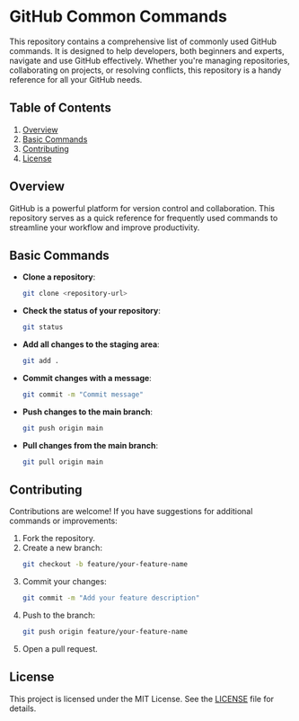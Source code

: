 # GitHub Common Commands

This repository contains a comprehensive list of commonly used GitHub commands. It is designed to help developers, both beginners and experts, navigate and use GitHub effectively. Whether you're managing repositories, collaborating on projects, or resolving conflicts, this repository is a handy reference for all your GitHub needs.

## Table of Contents

1. [Overview](#overview)
2. [Basic Commands](#basic-commands)
3. [Contributing](#contributing)
4. [License](#license)

## Overview

GitHub is a powerful platform for version control and collaboration. This repository serves as a quick reference for frequently used commands to streamline your workflow and improve productivity.

## Basic Commands

- **Clone a repository**:
  ```bash
  git clone <repository-url>
  ```
- **Check the status of your repository**:
  ```bash
  git status
  ```
- **Add all changes to the staging area**:
  ```bash
  git add .
  ```
- **Commit changes with a message**:
  ```bash
  git commit -m "Commit message"
  ```
- **Push changes to the main branch**:
  ```bash
  git push origin main
  ```
- **Pull changes from the main branch**:
  ```bash
  git pull origin main
  ```

## Contributing

Contributions are welcome! If you have suggestions for additional commands or improvements:

1. Fork the repository.
2. Create a new branch:
   ```bash
   git checkout -b feature/your-feature-name
   ```
3. Commit your changes:
   ```bash
   git commit -m "Add your feature description"
   ```
4. Push to the branch:
   ```bash
   git push origin feature/your-feature-name
   ```
5. Open a pull request.

## License

This project is licensed under the MIT License. See the [LICENSE](LICENSE) file for details.
